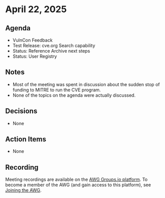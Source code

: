 # April 22, 2025

## Agenda

* VulnCon Feedback
* Test Release: cve.org Search capability
* Status: Reference Archive next steps
* Status: User Registry

## Notes

* Most of the meeting was spent in discussion about the sudden stop of funding to MITRE to run the CVE program.
* None of the topics on the agenda were actually discussed.

## Decisions

* None

## Action Items

* None

## Recording

Meeting recordings are available on the [AWG Groups.io platform](https://cve-cwe-programs.groups.io/g/AWG/files/MeetingRecordings).
To become a member of the AWG (and gain access to this platform), see [Joining the AWG](https://github.com/CVEProject/automation-working-group?tab=readme-ov-file#joining-the-awg).
